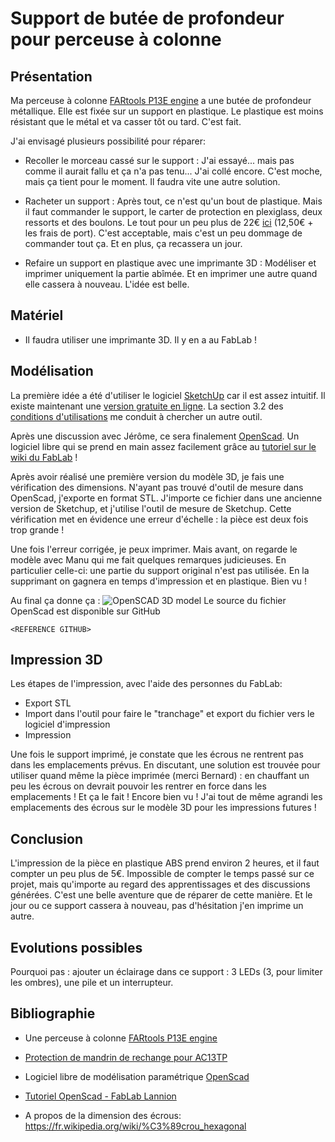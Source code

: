 # Support de butée de profondeur pour perceuse à colonne

## Présentation

Ma perceuse à colonne [FARtools P13E engine](http://www.perceuse-colonne.info/perceuse-a-colonne-fartools-one-p-13e/) a une butée de profondeur métallique. Elle est fixée sur un support en plastique.
Le plastique est moins résistant que le métal et va casser tôt ou tard. C'est fait.

J'ai envisagé plusieurs possibilité pour réparer:

- Recoller le morceau cassé sur le support :
    J'ai essayé... mais pas comme il aurait fallu et ça n'a pas tenu... J'ai collé encore. C'est moche, mais ça tient pour le moment. Il faudra vite une autre solution.
- Racheter un support :
    Après tout, ce n'est qu'un bout de plastique. Mais il faut commander le support, le carter de protection en plexiglass, deux ressorts et des boulons. Le tout pour un peu plus de 22€ [ici](http://www.worken.fr/p/120/Perceuse-a-colonne/Protection-De-Mandrin-De-Rechange-Pour-AC13TP) (12,50€ + les frais de port). C'est acceptable, mais c'est un peu dommage de commander tout ça. Et en plus, ça recassera un jour.

- Refaire un support en plastique avec une imprimante 3D :
    Modéliser et imprimer uniquement la partie abîmée. Et en imprimer une autre quand elle cassera à nouveau. L'idée est belle.

## Matériel

- Il faudra utiliser une imprimante 3D. Il y en a au FabLab !

## Modélisation

La première idée a été d'utiliser le logiciel [SketchUp](https://www.sketchup.com) car il est assez intuitif. Il existe maintenant une [version gratuite en ligne](https://app.sketchup.com/app). La section 3.2 des [conditions d'utilisations](https://app.sketchup.com/tos.html) me conduit à chercher un autre outil.

Après une discussion avec Jérôme, ce sera finalement [OpenScad](www.openscad.org). Un logiciel libre qui se prend en main assez facilement grâce au [tutoriel sur le wiki du FabLab](https://wiki.fablab-lannion.org/index.php?title=OpenSCAD) !

Après avoir réalisé une première version du modèle 3D, je fais une vérification des dimensions. N'ayant pas trouvé d'outil de mesure dans OpenScad, j'exporte en format STL. J'importe ce fichier dans une ancienne version de Sketchup, et j'utilise l'outil de mesure de Sketchup. Cette vérification met en évidence une erreur d'échelle : la pièce est deux fois trop grande !

Une fois l'erreur corrigée, je peux imprimer. Mais avant, on regarde le modèle avec Manu qui me fait quelques remarques judicieuses. En particulier celle-ci: une partie du support original n'est pas utilisée. En la supprimant on gagnera en temps d'impression et en plastique. Bien vu !

Au final ça donne ça : ![OpenSCAD 3D model](safetyCoverSupport.png)
Le source du fichier OpenScad est disponible sur GitHub 

    <REFERENCE GITHUB>

## Impression 3D

Les étapes de l'impression, avec l'aide des personnes du FabLab:
- Export STL
- Import dans l'outil pour faire le "tranchage" et export du fichier vers le logiciel d'impression
- Impression

Une fois le support imprimé, je constate que les écrous ne rentrent pas dans les emplacements prévus. En discutant, une solution est trouvée pour utiliser quand même la pièce imprimée (merci Bernard) : en chauffant un peu les écrous on devrait pouvoir les rentrer en force dans les emplacements ! Et ça le fait ! Encore bien vu !
J'ai tout de même agrandi les emplacements des écrous sur le modèle 3D pour les impressions futures !

## Conclusion

L'impression de la pièce en plastique ABS prend environ 2 heures, et il faut compter un peu plus de 5€.
Impossible de compter le temps passé sur ce projet, mais qu'importe au regard des apprentissages et des discussions générées.
C'est une belle aventure que de réparer de cette manière. Et le jour ou ce support cassera à nouveau, pas d'hésitation j'en imprime un autre.

## Evolutions possibles

Pourquoi pas : ajouter un éclairage dans ce support : 3 LEDs (3, pour limiter les ombres), une pile et un interrupteur.

## Bibliographie

- Une perceuse à colonne [FARtools P13E engine](http://www.perceuse-colonne.info/perceuse-a-colonne-fartools-one-p-13e/)

- [Protection de mandrin de rechange pour AC13TP](http://www.worken.fr/p/120/Perceuse-a-colonne/Protection-De-Mandrin-De-Rechange-Pour-AC13TP)

- Logiciel libre de modélisation paramétrique [OpenScad](www.openscad.org)

- [Tutoriel OpenScad - FabLab Lannion](https://wiki.fablab-lannion.org/index.php?title=OpenSCAD)

- A propos de la dimension des écrous: https://fr.wikipedia.org/wiki/%C3%89crou_hexagonal
